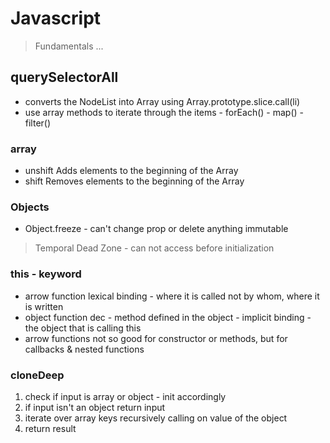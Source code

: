 # Javascript

> Fundamentals ...

## querySelectorAll

* converts the NodeList into Array using Array.prototype.slice.call(li)
* use array methods to iterate through the items - forEach() - map() - filter()

### array

* unshift Adds elements to the beginning of the Array
* shift Removes elements to the beginning of the Array

### Objects

* Object.freeze - can't change prop or delete anything immutable

> Temporal Dead Zone - can not access before initialization

### this - keyword

* arrow function lexical binding - where it is called not by whom, where it is written
* object function dec - method defined in the object - implicit binding - the object that is calling this
* arrow functions not so good for constructor or methods, but for callbacks & nested functions

### cloneDeep

1. check if input is array or object - init accordingly
2. if input isn't an object return input
3. iterate over array keys recursively calling on value of the object
4. return result
